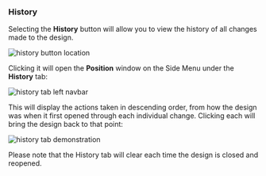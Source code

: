 ### History

Selecting the **History** button will allow you to view the history of all changes made to the design.

![history button location](https://support.optisigns.com/hc/article_attachments/42087941970195)

Clicking it will open the **Position** window on the Side Menu under the **History** tab:

![history tab left navbar](https://support.optisigns.com/hc/article_attachments/42087941973267)

This will display the actions taken in descending order, from how the design was when it first opened through each individual change. Clicking each will bring the design back to that point:

![history tab demonstration](https://support.optisigns.com/hc/article_attachments/42088012037523)

Please note that the History tab will clear each time the design is closed and reopened.